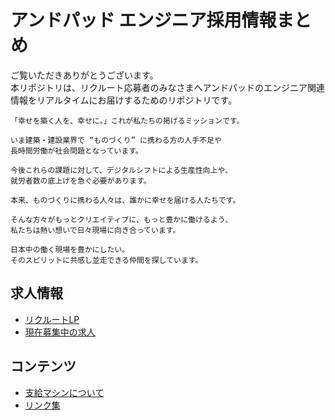 # アンドパッド エンジニア採用情報まとめ

ご覧いただきありがとうございます。  
本リポジトリは、リクルート応募者のみなさまへアンドパッドのエンジニア関連情報をリアルタイムにお届けするためのリポジトリです。

```
「幸せを築く人を、幸せに。」これが私たちの掲げるミッションです。

いま建築・建設業界で “ものづくり” に携わる方の人手不足や
長時間労働が社会問題となっています。

今後これらの課題に対して、デジタルシフトによる生産性向上や、
就労者数の底上げを急ぐ必要があります。

本来、ものづくりに携わる人々は、誰かに幸せを届ける人たちです。

そんな方々がもっとクリエイティブに、もっと豊かに働けるよう、
私たちは熱い想いで日々現場に向き合っています。

日本中の働く現場を豊かにしたい。
そのスピリットに共感し並走できる仲間を探しています。
```

## 求人情報

* [リクルートLP](https://recruit.andpad.co.jp/)
* [現在募集中の求人](https://hrmos.co/pages/andpad/jobs?category=1400453786062708736)

## コンテンツ

* [支給マシンについて](./pc.md)
* [リンク集](./publications.md)
